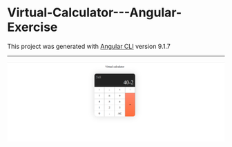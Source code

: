 # Virtual-Calculator---Angular-Exercise

This project was generated with 
[Angular CLI](https://github.com/angular/angular-cli) version 9.1.7

---

![image](/VirtualCalculator.png?raw=true)
